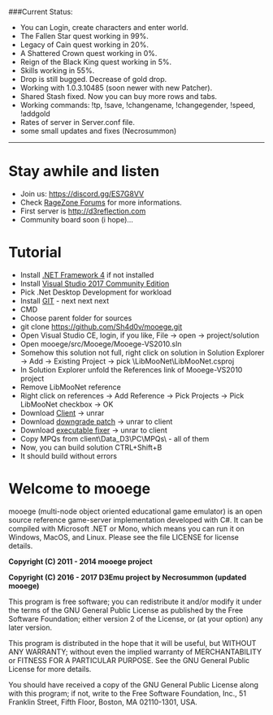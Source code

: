 ###Current Status:
* You can Login, create characters and enter world.
* The Fallen Star quest working in 99%.
* Legacy of Cain quest working in 20%.
* A Shattered Crown quest working in 0%.
* Reign of the Black King quest working in 5%.
* Skills working in 55%.
* Drop is still bugged. Decrease of gold drop.
* Working with 1.0.3.10485 (soon newer with new Patcher).
* Shared Stash fixed. Now you can buy more rows and tabs.
* Working commands: !tp, !save, !changename, !changegender, !speed, !addgold
* Rates of server in Server.conf file.
* some small updates and fixes (Necrosummon)

***

# Stay awhile and listen

* Join us: https://discord.gg/ES7G8VV
* Check [RageZone Forums](http://ragezone.com/) for more informations.
* First server is http://d3reflection.com
* Community board soon (i hope)...

# Tutorial
* Install [.NET Framework 4](https://www.microsoft.com/en-in/download/details.aspx?id=17718) if not installed
* Install [Visual Studio 2017 Community Edition](https://www.visualstudio.com/en/downloads)
* Pick .Net Desktop Development for workload
* Install [GIT](https://git-scm.com/downloads) - next next next
* CMD
* Choose parent folder for sources
* git clone https://github.com/Sh4d0v/mooege.git
* Open Visual Studio CE, login, if you like, File -> open -> project/solution
* Open mooege/src/Mooege/Mooege-VS2010.sln
* Somehow this solution not full, right click on solution in Solution Explorer -> Add -> Existing Project -> pick \LibMooNet\LibMooNet.csproj
* In Solution Explorer unfold the References link of Mooege-VS2010 project
* Remove LibMooNet reference
* Right click on references -> Add Reference -> Pick Projects -> Pick LibMooNet checkbox -> OK
* Download [Client](https://yadi.sk/d/g_aoGkXE3PACvC) -> unrar
* Download [downgrade patch](https://yadi.sk/d/dfPqlIiM3PAD3z) -> unrar to client
* Download [executable fixer](https://yadi.sk/d/0bMUbmXy3PAD8f) -> unrar to client
* Copy MPQs from client\Data_D3\PC\MPQs\ - all of them
* Now, you can build solution CTRL+Shift+B
* It should build without errors

# Welcome to mooege

mooege (multi-node object oriented educational game emulator) is an open source reference game-server implementation
developed with C#. It can be compiled with Microsoft .NET or Mono, which means you can run it on Windows, MacOS, 
and Linux. Please see the file LICENSE for license details.

**Copyright (C) 2011 - 2014 mooege project**

**Copyright (C) 2016 - 2017 D3Emu project by Necrosummon (updated mooege)**

This program is free software; you can redistribute it and/or
modify it under the terms of the GNU General Public License
as published by the Free Software Foundation; either version 2
of the License, or (at your option) any later version.

This program is distributed in the hope that it will be useful,
but WITHOUT ANY WARRANTY; without even the implied warranty of
MERCHANTABILITY or FITNESS FOR A PARTICULAR PURPOSE.  See the
GNU General Public License for more details.

You should have received a copy of the GNU General Public License
along with this program; if not, write to the Free Software
Foundation, Inc., 51 Franklin Street, Fifth Floor, Boston, MA  02110-1301, USA.
